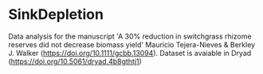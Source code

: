# SinkDepletion
Data analysis for the manuscript 'A 30% reduction in switchgrass rhizome reserves did not decrease biomass yield' Mauricio Tejera-Nieves & Berkley J. Walker (https://doi.org/10.1111/gcbb.13094).
Dataset is avaiable in Dryad (https://doi.org/10.5061/dryad.4b8gthtj1)
